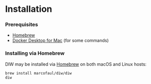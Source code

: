 Installation
==================================

### Prerequisites

* [Homebrew](https://brew.sh/)
* [Docker Desktop for Mac](https://hub.docker.com/editions/community/docker-ce-desktop-mac) (for some commands)

### Installing via Homebrew

DIW may be installed via [Homebrew](https://brew.sh/) on both macOS and Linux hosts:

    brew install marcofaul/diw/diw
    diw
